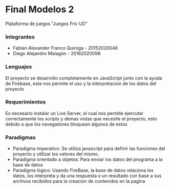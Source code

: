 # Final Modelos 2
Plataforma de juegos "Juegos Friv UD"

### Integrantes
- Fabian Alexander Franco Quiroga - 20152020048 
- Diego Alejandro Malagón - 20162020098

### Lenguajes 
El proyecto se desarrollo completamente en JavaScript junto con la ayuda de Firebase, esta nos permite el uso y la interpretacion de los datos del proyecto 

### Requerimientos
Es necesario instalar un Live Server, el cual nos permite ejercutar correctamente los scripts y demas vistas que necesite el proyecto, esto debido a que los navegadores bloquean algunos de estos

### Paradigmas
- Paradigma imperativo: Se utiliza javascript para definir las funciones del proyecto y utilizar los valores del mismo.
- Paradigma orientado a objetos: Para enviar los datos del programa a la base de datos
- Paradigma lógico: Usando FireBase, la base de datos relaciona los datos, los interpreta y da una respuesta o un resultado con base a sus archivos recibidos para la creacion de contenidos en la pagina
